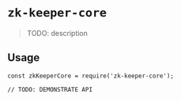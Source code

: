 # `zk-keeper-core`

> TODO: description

## Usage

```
const zkKeeperCore = require('zk-keeper-core');

// TODO: DEMONSTRATE API
```
